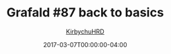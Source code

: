 ---
title: "Grafald #87 back to basics"
type: "image"
date: 2017-03-07T00:00:00-04:00
draft: false
categories:
- comics
- collaborations
tags:
- grafald
image_path: "/projects/grafald/comics/img/2017/87.png"
alt_text: ""
is_subpage: true
author: "[KirbychuHRD](https://cohost.org/KirbychuHRD)"
---